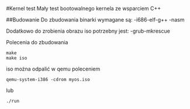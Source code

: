 #Kernel test
Mały test bootowalnego kernela ze wsparciem C++

##Budowanie
Do zbudowania binarki wymagane są: 
-i686-elf-g++
-nasm

Dodatkowo do zrobienia obrazu iso potrzebny jest:
-grub-mkrescue

Polecenia do zbudowania

```
make
make iso

```
iso można odpalić w qemu poleceniem

```
qemu-system-i386 -cdrom myos.iso
```
lub

```
./run
```

